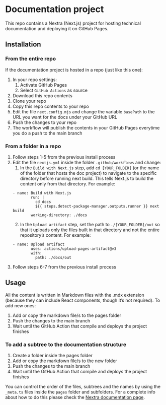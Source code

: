 # Documentation project

This repo contains a Nextra (Next.js) project for hosting technical documentation and deploying it on GitHub Pages.


## Installation

### From the entire repo

If the documentation project is hosted in a repo (just like this one):

1. In your repo settings:
    1. Activate GitHub Pages
    2. Select `GitHub Actions` as source
2. Download this repo contents
3. Clone your repo
4. Copy this repo contents to your repo 
5. Edit the file `next.config.mjs` and change the variable `basePath` to the URL you want for the docs under your GitHub URL
6. Push the changes to your repo
7. The workflow will publish the contents in your GitHub Pages everytime you do a push to the main branch 

### From a folder in a repo

1. Follow steps 1-5 from the previous install process
2. Edit the file `nextjs.yml` inside the folder `.github/workflows` and change:
    1. In the `Build with Next.js` step, add `cd [YOUR_FOLDER]` (or the name of the folder that hosts the doc project) to navigate to the specific directory before running next build. This tells Next.js to build the content only from that directory. For example:
    ```
    - name: Build with Next.js
            run: |
              cd docs
              ${{ steps.detect-package-manager.outputs.runner }} next build
            working-directory: ./docs
    ```
    2. In the `Upload artifact` step, set the path to `./[YOUR_FOLDER]/out` so that it uploads only the files built in that directory and not the entire repository’s content. For example:
    ```
    - name: Upload artifact
            uses: actions/upload-pages-artifact@v3
            with:
              path: ./docs/out
    ```
3. Follow steps 6-7 from the previous install process

## Usage

All the content is written in Markdown files with the .mdx extension (because they can include React components, though it’s not required). To add new ones:

1. Add or copy the markdown file/s to the pages folder
2. Push the changes to the main branch
3. Wait until the GitHub Action that compile and deploys the project finishes

### To add a subtree to the documentation structure

1. Create a folder inside the pages folder
2. Add or copy the markdown file/s to the new folder
2. Push the changes to the main branch
3. Wait until the GitHub Action that compile and deploys the project finishes

You can control the order of the files, subtrees and the names by using the `_meta.ts` files inside the `pages` folder and subfolders. For a complete info about how to do this please check the [Nextra documentation page](https://nextra.site/docs/docs-theme/page-configuration).